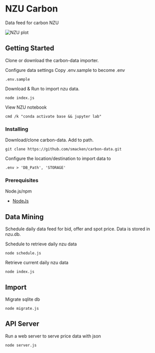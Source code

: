 # NZU Carbon

Data feed for carbon NZU

![NZU plot](https://raw.githubusercontent.com/smacken/carbon-data/master/docfx/plot.PNG)

## Getting Started

Clone or download the carbon-data importer.

Configure data settings
Copy .env.sample to become .env

```
.env.sample
```

Download & Run to import nzu data.

```
node index.js
```

View NZU notebook

```
cmd /k "conda activate base && jupyter lab"
```

### Installing

Download/clone carbon-data. Add to path.

```
git clone https://github.com/smacken/carbon-data.git
```

Configure the location/destination to import data to

```
.env > 'DB_Path', 'STORAGE'
```

### Prerequisites

Node.js/npm
* [NodeJs](https://nodejs.org/en/download/)

## Data Mining

Schedule daily data feed for bid, offer and spot price. Data is stored in nzu.db.

Schedule to retrieve daily nzu data
```
node schedule.js
```

Retrieve current daily nzu data
```
node index.js
```

## Import

Migrate sqlite db

```
node migrate.js
```

## API Server

Run a web server to serve price data with json

```
node server.js
```
